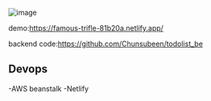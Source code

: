 ![image](https://github.com/user-attachments/assets/6ec67b80-f18f-4647-9110-2a1018a542de)

demo:https://famous-trifle-81b20a.netlify.app/

backend code:https://github.com/Chunsubeen/todolist_be

## Devops
-AWS beanstalk
-Netlify
